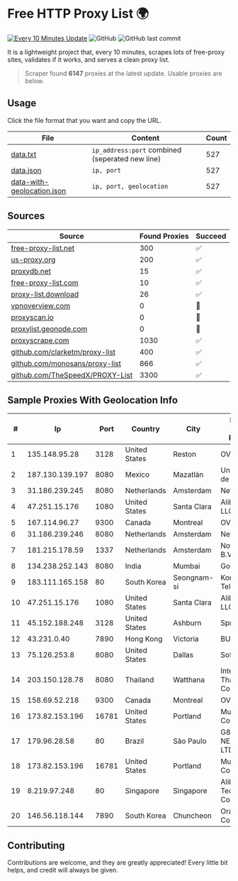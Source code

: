 
# Free HTTP Proxy List 🌍

[![Every 10 Minutes Update](https://github.com/mertguvencli/http-proxy-list/actions/workflows/main.yml/badge.svg?branch=main)](https://github.com/mertguvencli/http-proxy-list/actions/workflows/main.yml)
![GitHub](https://img.shields.io/github/license/mertguvencli/http-proxy-list)
![GitHub last commit](https://img.shields.io/github/last-commit/mertguvencli/http-proxy-list)

It is a lightweight project that, every 10 minutes, scrapes lots of free-proxy sites, validates if it works, and serves a clean proxy list.


> Scraper found **6147** proxies at the latest update. Usable proxies are below.

## Usage

Click the file format that you want and copy the URL.


|File|Content|Count|
|----|-------|-----|
|[data.txt](https://raw.githubusercontent.com/mertguvencli/http-proxy-list/main/proxy-list/data.txt)|`ip_address:port` combined (seperated new line)|527|
|[data.json](https://raw.githubusercontent.com/mertguvencli/http-proxy-list/main/proxy-list/data.json)|`ip, port`|527|
|[data-with-geolocation.json](https://raw.githubusercontent.com/mertguvencli/http-proxy-list/main/proxy-list/data-with-geolocation.json)|`ip, port, geolocation`|527|

## Sources

|Source|Found Proxies|Succeed|
|------|-------------|-------|
|[free-proxy-list.net](https://free-proxy-list.net)|300|✅|
|[us-proxy.org](https://www.us-proxy.org)|200|✅|
|[proxydb.net](http://proxydb.net)|15|✅|
|[free-proxy-list.com](https://free-proxy-list.com/?page=&port=&type%5B%5D=http&type%5B%5D=https&up_time=0&search=Search)|10|✅|
|[proxy-list.download](https://www.proxy-list.download/HTTP)|26|✅|
|[vpnoverview.com](https://vpnoverview.com/privacy/anonymous-browsing/free-proxy-servers)|0|🚫|
|[proxyscan.io](https://www.proxyscan.io)|0|🚫|
|[proxylist.geonode.com](https://proxylist.geonode.com/api/proxy-list?limit=300&page=1&sort_by=lastChecked&sort_type=desc&protocols=http,https)|0|🚫|
|[proxyscrape.com](https://api.proxyscrape.com/v2/?request=displayproxies&protocol=http&timeout=10000&country=all&ssl=all&anonymity=all)|1030|✅|
|[github.com/clarketm/proxy-list](https://raw.githubusercontent.com/clarketm/proxy-list/master/proxy-list-raw.txt)|400|✅|
|[github.com/monosans/proxy-list](https://raw.githubusercontent.com/monosans/proxy-list/main/proxies/http.txt)|866|✅|
|[github.com/TheSpeedX/PROXY-List](https://raw.githubusercontent.com/TheSpeedX/PROXY-List/master/http.txt)|3300|✅|


## Sample Proxies With Geolocation Info

|#|Ip|Port|Country|City|Internet Service Provider|
|-|--|----|-------|----|-------------------------|
|1|135.148.95.28|3128|United States|Reston|OVH SAS|
|2|187.130.139.197|8080|Mexico|Mazatlán|Uninet S.A. de C.V.|
|3|31.186.239.245|8080|Netherlands|Amsterdam|NetSkope Inc|
|4|47.251.15.176|1080|United States|Santa Clara|Alibaba.com LLC|
|5|167.114.96.27|9300|Canada|Montreal|OVH SAS|
|6|31.186.239.246|8080|Netherlands|Amsterdam|NetSkope Inc|
|7|181.215.178.59|1337|Netherlands|Amsterdam|NovoServe B.V.|
|8|134.238.252.143|8080|India|Mumbai|Google LLC|
|9|183.111.165.158|80|South Korea|Seongnam-si|Korea Telecom|
|10|47.251.15.176|1080|United States|Santa Clara|Alibaba.com LLC|
|11|45.152.188.248|3128|United States|Ashburn|Sprint|
|12|43.231.0.40|7890|Hong Kong|Victoria|BUILDCLOUD|
|13|75.126.253.8|8080|United States|Dallas|SoftLayer|
|14|203.150.128.78|8080|Thailand|Watthana|Internet Thailand Company Ltd|
|15|158.69.52.218|9300|Canada|Montreal|OVH SAS|
|16|173.82.153.196|16781|United States|Portland|Multacom Corporation|
|17|179.96.28.58|80|Brazil|São Paulo|G8 NETWORKS LTDA|
|18|173.82.153.196|16781|United States|Portland|Multacom Corporation|
|19|8.219.97.248|80|Singapore|Singapore|Alibaba (US) Technology Co., Ltd.|
|20|146.56.118.144|7890|South Korea|Chuncheon|Oracle Corporation|



## Contributing

Contributions are welcome, and they are greatly appreciated! Every
little bit helps, and credit will always be given.

